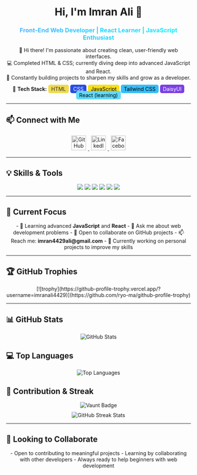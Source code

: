 <h1 align="center">Hi, I'm Imran Ali 👋</h1>
<h3 align="center" style="background: linear-gradient(90deg, #4facfe, #00f2fe); -webkit-background-clip: text; color: transparent;">Front-End Web Developer | React Learner | JavaScript Enthusiast</h3>

<p align="center">
👋 Hi there! I'm passionate about creating clean, user-friendly web interfaces.<br>
💻 Completed HTML & CSS; currently diving deep into advanced JavaScript and React.<br>
🚀 Constantly building projects to sharpen my skills and grow as a developer.
</p>

<p align="center">
🔧 <strong>Tech Stack:</strong> 
<span style="background:#f0db4f; color:#323330; padding:3px 8px; border-radius:5px; transition: all 0.3s;" onmouseover="this.style.background='#ffd700'" onmouseout="this.style.background='#f0db4f'">HTML</span> 
<span style="background:#264de4; color:white; padding:3px 8px; border-radius:5px; transition: all 0.3s;" onmouseover="this.style.background='#1e40af'" onmouseout="this.style.background='#264de4'">CSS</span> 
<span style="background:#f7df1e; color:black; padding:3px 8px; border-radius:5px; transition: all 0.3s;" onmouseover="this.style.background='#ffeb3b'" onmouseout="this.style.background='#f7df1e'">JavaScript</span> 
<span style="background:#38bdf8; color:black; padding:3px 8px; border-radius:5px; transition: all 0.3s;" onmouseover="this.style.background='#0ea5e9'" onmouseout="this.style.background='#38bdf8'">Tailwind CSS</span> 
<span style="background:#7b3fe4; color:white; padding:3px 8px; border-radius:5px; transition: all 0.3s;" onmouseover="this.style.background='#5b21b6'" onmouseout="this.style.background='#7b3fe4'">DaisyUI</span> 
<span style="background:#61dafb; color:black; padding:3px 8px; border-radius:5px; transition: all 0.3s;" onmouseover="this.style.background='#21a1f1'" onmouseout="this.style.background='#61dafb'">React (learning)</span>
</p>

---

## 📫 Connect with Me
<p align="center">
  <a href="https://github.com/imranali4429" target="_blank">
    <img src="https://cdn.jsdelivr.net/npm/simple-icons@3.0.1/icons/github.svg" alt="GitHub" height="40" style="margin: 5px; filter: grayscale(100%); transition: all 0.3s;" onmouseover="this.style.filter='grayscale(0%)'" onmouseout="this.style.filter='grayscale(100%)'" />
  </a>
  <a href="https://www.linkedin.com/in/imran-ali-rony-003768324/" target="_blank">
    <img src="https://cdn.jsdelivr.net/npm/simple-icons@3.0.1/icons/linkedin.svg" alt="LinkedIn" height="40" style="margin: 5px; filter: grayscale(100%); transition: all 0.3s;" onmouseover="this.style.filter='grayscale(0%)'" onmouseout="this.style.filter='grayscale(100%)'" />
  </a>
  <a href="https://www.facebook.com/imranali.rony/" target="_blank">
    <img src="https://cdn.jsdelivr.net/npm/simple-icons@3.0.1/icons/facebook.svg" alt="Facebook" height="40" style="margin: 5px; filter: grayscale(100%); transition: all 0.3s;" onmouseover="this.style.filter='grayscale(0%)'" onmouseout="this.style.filter='grayscale(100%)'" />
  </a>
</p>

---

## 💡 Skills & Tools
<p align="center">
  <img src="https://img.shields.io/badge/HTML-E34F26?style=for-the-badge&logo=html5&logoColor=white" />
  <img src="https://img.shields.io/badge/CSS-1572B6?style=for-the-badge&logo=css3&logoColor=white" />
  <img src="https://img.shields.io/badge/JavaScript-F7DF1E?style=for-the-badge&logo=javascript&logoColor=black" />
  <img src="https://img.shields.io/badge/TailwindCSS-38BDF8?style=for-the-badge&logo=tailwind-css&logoColor=white" />
  <img src="https://img.shields.io/badge/DaisyUI-7B3FE4?style=for-the-badge&logoColor=white" />
  <img src="https://img.shields.io/badge/React-61DAFB?style=for-the-badge&logo=react&logoColor=black" />
</p>

---

## 🔭 Current Focus
<p align="center">
- 🌱 Learning advanced <strong>JavaScript</strong> and <strong>React</strong>  
- 💬 Ask me about web development problems  
- 👯 Open to collaborate on GitHub projects  
- 📫 Reach me: <strong>imran4429ali@gmail.com</strong>  
- 🔭 Currently working on personal projects to improve my skills
</p>

---

## 🏆 GitHub Trophies
<p align="center">
  [![trophy](https://github-profile-trophy.vercel.app/?username=imranali4429)](https://github.com/ryo-ma/github-profile-trophy)
</p>

---

## 📊 GitHub Stats
<p align="center">
  <img src="https://github-readme-stats.vercel.app/api?username=imranali4429&show_icons=true&count_private=true&theme=radical" alt="GitHub Stats">
</p>

## 💻 Top Languages
<p align="center">
  <img src="https://github-readme-stats.vercel.app/api/top-langs/?username=imranali4429&layout=compact&theme=radical" alt="Top Languages">
</p>

## 🏅 Contribution & Streak
<p align="center">
  <img src="https://api.vaunt.dev/v1/github/entities/imranali4429/contributions?format=svg&private=true" alt="Vaunt Badge" style="margin-bottom: 10px;"><br>
  <img src="https://streak-stats.demolab.com/?user=imranali4429&theme=radical&hide_border=true" alt="GitHub Streak Stats">
</p>

---

## 👯 Looking to Collaborate
<p align="center">
- Open to contributing to meaningful projects  
- Learning by collaborating with other developers  
- Always ready to help beginners with web development
</p>
